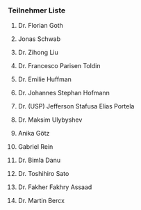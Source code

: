 ### Teilnehmer Liste 


1.   Dr.  Florian  Goth  

2.   Jonas  Schwab 

3.   Dr.  Zihong  Liu 

4.   Dr.  Francesco  Parisen Toldin 

5.   Dr.  Emilie  Huffman

6.   Dr.  Johannes Stephan Hofmann

7.   Dr. (USP) Jefferson Stafusa Elias Portela

8.   Dr.  Maksim  Ulybyshev 

9.   Anika  Götz 

10.  Gabriel Rein 

11.  Dr.  Bimla  Danu 

12.  Dr.  Toshihiro Sato  

13.  Dr.  Fakher Fakhry Assaad

14.  Dr.  Martin Bercx    
